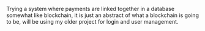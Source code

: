Trying a system where payments are linked together in a database somewhat like blockchain, it is just an abstract of what a blockchain is going to be, will be using my older project for login and user management.
